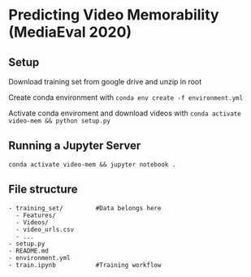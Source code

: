 # Predicting Video Memorability (MediaEval 2020)

## Setup

Download training set from google drive and unzip in root

Create conda environment with `conda env create -f environment.yml`

Activate conda enviroment and download videos with `conda activate video-mem && python setup.py`

## Running a Jupyter Server

`conda activate video-mem && jupyter notebook .`

## File structure

```
- training_set/         #Data belongs here
  - Features/
  - Videos/
  - video_urls.csv
  - ...
- setup.py
- README.md
- environment.yml
- train.ipynb           #Training workflow
```
